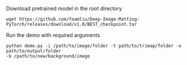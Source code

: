 Download pretrained model in the root directory
```
wget https://github.com/foamliu/Deep-Image-Matting-PyTorch/releases/download/v1.0/BEST_checkpoint.tar
```

Run the demo with required arguments
```
python demo.py -i /path/to/image/folder -t path/to/trimap/folder -o path/to/output/folder 
-b /path/to/new/background/image
```

